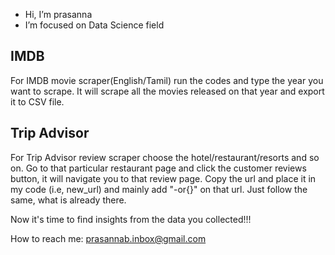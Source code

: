 - Hi, I’m prasanna
- I’m focused on Data Science field

IMDB
---------
For IMDB movie scraper(English/Tamil) run the codes and type the year you want to scrape. It will scrape all the movies released on that year and export it to CSV file.

Trip Advisor
---------
For Trip Advisor review scraper choose the hotel/restaurant/resorts and so on. Go to that particular restaurant page and click the customer reviews button, it will navigate you to that review page. Copy the url and place it in my code (i.e, new_url) and mainly add "-or{}" on that url. Just follow the same, what is already there.

Now it's time to find insights from the data you collected!!!

How to reach me: prasannab.inbox@gmail.com
